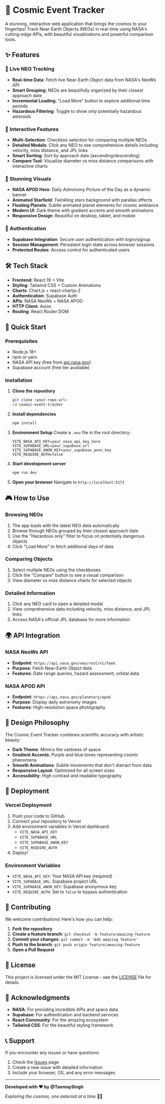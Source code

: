 # 🌌 Cosmic Event Tracker

A stunning, interactive web application that brings the cosmos to your fingertips! Track Near-Earth Objects (NEOs) in real-time using NASA's cutting-edge APIs, with beautiful visualizations and powerful comparison tools.

## ✨ Features

### 🚀 **Live NEO Tracking**
- **Real-time Data**: Fetch live Near-Earth Object data from NASA's NeoWs API
- **Smart Grouping**: NEOs are beautifully organized by their closest approach date
- **Incremental Loading**: "Load More" button to explore additional time periods
- **Hazardous Filtering**: Toggle to show only potentially hazardous asteroids

### 🎯 **Interactive Features**
- **Multi-Selection**: Checkbox selection for comparing multiple NEOs
- **Detailed Modals**: Click any NEO to see comprehensive details including velocity, miss distance, and JPL links
- **Smart Sorting**: Sort by approach date (ascending/descending)
- **Compare Tool**: Visualize diameter vs miss distance comparisons with interactive charts

### 🌟 **Stunning Visuals**
- **NASA APOD Hero**: Daily Astronomy Picture of the Day as a dynamic banner
- **Animated Starfield**: Twinkling stars background with parallax effects
- **Floating Planets**: Subtle animated planet elements for cosmic ambiance
- **Modern UI**: Dark theme with gradient accents and smooth animations
- **Responsive Design**: Beautiful on desktop, tablet, and mobile

### 🔐 **Authentication**
- **Supabase Integration**: Secure user authentication with login/signup
- **Session Management**: Persistent login state across browser sessions
- **Protected Routes**: Access control for authenticated users

## 🛠️ Tech Stack

- **Frontend**: React 19 + Vite
- **Styling**: Tailwind CSS + Custom Animations
- **Charts**: Chart.js + react-chartjs-2
- **Authentication**: Supabase Auth
- **APIs**: NASA NeoWs + NASA APOD
- **HTTP Client**: Axios
- **Routing**: React Router DOM

## 🚀 Quick Start

### Prerequisites
- Node.js 18+ 
- npm or yarn
- NASA API key (free from [api.nasa.gov](https://api.nasa.gov))
- Supabase account (free tier available)

### Installation

1. **Clone the repository**
   ```bash
   git clone <your-repo-url>
   cd cosmic-event-tracker
   ```

2. **Install dependencies**
   ```bash
   npm install
   ```

3. **Environment Setup**
   Create a `.env` file in the root directory:
   ```env
   VITE_NASA_API_KEY=your_nasa_api_key_here
   VITE_SUPABASE_URL=your_supabase_url
   VITE_SUPABASE_ANON_KEY=your_supabase_anon_key
   VITE_REQUIRE_AUTH=false
   ```

4. **Start development server**
   ```bash
   npm run dev
   ```

5. **Open your browser**
   Navigate to `http://localhost:5173`

## 🎮 How to Use

### **Browsing NEOs**
1. The app loads with the latest NEO data automatically
2. Browse through NEOs grouped by their closest approach date
3. Use the "Hazardous only" filter to focus on potentially dangerous objects
4. Click "Load More" to fetch additional days of data

### **Comparing Objects**
1. Select multiple NEOs using the checkboxes
2. Click the "Compare" button to see a visual comparison
3. View diameter vs miss distance charts for selected objects

### **Detailed Information**
1. Click any NEO card to open a detailed modal
2. View comprehensive data including velocity, miss distance, and JPL links
3. Access NASA's official JPL database for more information

## 🌍 API Integration

### **NASA NeoWs API**
- **Endpoint**: `https://api.nasa.gov/neo/rest/v1/feed`
- **Purpose**: Fetch Near-Earth Object data
- **Features**: Date range queries, hazard assessment, orbital data

### **NASA APOD API**
- **Endpoint**: `https://api.nasa.gov/planetary/apod`
- **Purpose**: Display daily astronomy images
- **Features**: High-resolution space photography

## 🎨 Design Philosophy

The Cosmic Event Tracker combines scientific accuracy with artistic beauty:

- **Dark Theme**: Mimics the vastness of space
- **Gradient Accents**: Purple and blue tones representing cosmic phenomena
- **Smooth Animations**: Subtle movements that don't distract from data
- **Responsive Layout**: Optimized for all screen sizes
- **Accessibility**: High contrast and readable typography

## 🚀 Deployment

### **Vercel Deployment**
1. Push your code to GitHub
2. Connect your repository to Vercel
3. Add environment variables in Vercel dashboard:
   - `VITE_NASA_API_KEY`
   - `VITE_SUPABASE_URL`
   - `VITE_SUPABASE_ANON_KEY`
   - `VITE_REQUIRE_AUTH`
4. Deploy!

### **Environment Variables**
- `VITE_NASA_API_KEY`: Your NASA API key (required)
- `VITE_SUPABASE_URL`: Supabase project URL
- `VITE_SUPABASE_ANON_KEY`: Supabase anonymous key
- `VITE_REQUIRE_AUTH`: Set to `false` to bypass authentication

## 🤝 Contributing

We welcome contributions! Here's how you can help:

1. **Fork the repository**
2. **Create a feature branch**: `git checkout -b feature/amazing-feature`
3. **Commit your changes**: `git commit -m 'Add amazing feature'`
4. **Push to the branch**: `git push origin feature/amazing-feature`
5. **Open a Pull Request**

## 📝 License

This project is licensed under the MIT License - see the [LICENSE](LICENSE) file for details.

## 🙏 Acknowledgments

- **NASA**: For providing incredible APIs and space data
- **Supabase**: For authentication and backend services
- **React Community**: For the amazing ecosystem
- **Tailwind CSS**: For the beautiful styling framework

## 📞 Support

If you encounter any issues or have questions:

1. Check the [Issues](https://github.com/your-username/cosmic-event-tracker/issues) page
2. Create a new issue with detailed information
3. Include your browser, OS, and any error messages

---

**Developed with ❤️ by @TanmaySingh**

*Exploring the cosmos, one asteroid at a time* 🌌✨
